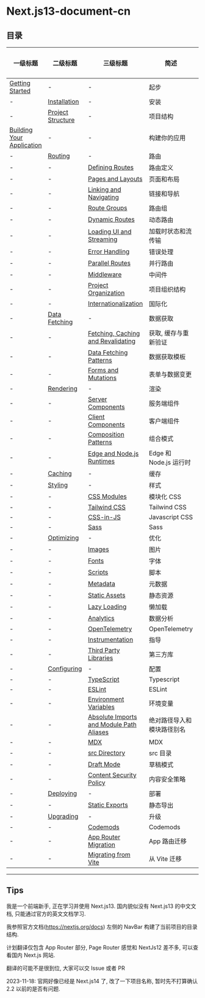 # Next.js13-document-cn

## 目录

| 一级标题                                                                                                                                                    | 二级标题                                                                                                                                               | 三级标题                                                                                                                                                                                                         | 简述                       | 已完成 |
| ----------------------------------------------------------------------------------------------------------------------------------------------------------- | ------------------------------------------------------------------------------------------------------------------------------------------------------ | ---------------------------------------------------------------------------------------------------------------------------------------------------------------------------------------------------------------- | -------------------------- | ------ |
| [Getting Started](https://github.com/Wwwmmxxx/nextjs-doc-cn/blob/master/1.%20Getting%20Started/0.%20Getting%20Started.md)                                   | -                                                                                                                                                      | -                                                                                                                                                                                                                | 起步                       | \[√\]  |
| -                                                                                                                                                           | [Installation](https://github.com/Wwwmmxxx/nextjs-doc-cn/blob/master/1.%20Getting%20Started/1.%20Installation.md)                                      | -                                                                                                                                                                                                                | 安装                       | \[√\]  |
| -                                                                                                                                                           | [Project Structure](https://github.com/Wwwmmxxx/nextjs-doc-cn/blob/master/1.%20Getting%20Started/2.%20Project%20Structure.md)                          | -                                                                                                                                                                                                                | 项目结构                   | \[√\]  |
| [Building Your Application](https://github.com/Wwwmmxxx/nextjs-doc-cn/blob/master/2.%20Building%20Your%20Application/0.%20Building%20Your%20Application.md) | -                                                                                                                                                      | -                                                                                                                                                                                                                | 构建你的应用               | \[√\]  |
| -                                                                                                                                                           | [Routing](https://github.com/Wwwmmxxx/nextjs-doc-cn/blob/master/2.%20Building%20Your%20Application/1.%20Routing/0.%20Routing.md)                       | -                                                                                                                                                                                                                | 路由                       | \[√\]  |
| -                                                                                                                                                           | -                                                                                                                                                      | [Defining Routes](https://github.com/Wwwmmxxx/nextjs-doc-cn/blob/master/2.%20Building%20Your%20Application/1.%20Routing/1.%20Defining%20Routes.md)                                                               | 路由定义                   | \[√\]  |
| -                                                                                                                                                           | -                                                                                                                                                      | [Pages and Layouts](https://github.com/Wwwmmxxx/nextjs-doc-cn/blob/master/2.%20Building%20Your%20Application/1.%20Routing/2.%20Pages%20and%20Layouts.md)                                                         | 页面和布局                 | \[√\]  |
| -                                                                                                                                                           | -                                                                                                                                                      | [Linking and Navigating](https://github.com/Wwwmmxxx/nextjs-doc-cn/blob/master/2.%20Building%20Your%20Application/1.%20Routing/3.%20Linking%20and%20Navigating.md)                                               | 链接和导航                 | \[√\]  |
| -                                                                                                                                                           | -                                                                                                                                                      | [Route Groups](https://github.com/Wwwmmxxx/nextjs-doc-cn/blob/master/2.%20Building%20Your%20Application/1.%20Routing/4.%20Route%20Groups.md)                                                                     | 路由组                     | \[√\]  |
| -                                                                                                                                                           | -                                                                                                                                                      | [Dynamic Routes](https://github.com/Wwwmmxxx/nextjs-doc-cn/blob/master/2.%20Building%20Your%20Application/1.%20Routing/5.%20Dynamic%20Routes.md)                                                                 | 动态路由                   | \[√\]  |
| -                                                                                                                                                           | -                                                                                                                                                      | [Loading UI and Streaming](https://github.com/Wwwmmxxx/nextjs-doc-cn/blob/master/2.%20Building%20Your%20Application/1.%20Routing/6.%20Loading%20UI%20and%20Streaming.md)                                         | 加载时状态和流传输         | \[√\]  |
| -                                                                                                                                                           | -                                                                                                                                                      | [Error Handling](https://github.com/Wwwmmxxx/nextjs-doc-cn/blob/master/2.%20Building%20Your%20Application/1.%20Routing/7.%20Error%20Handling.md)                                                                 | 错误处理                   | \[√\]  |
| -                                                                                                                                                           | -                                                                                                                                                      | [Parallel Routes](https://github.com/Wwwmmxxx/nextjs-doc-cn/blob/master/2.%20Building%20Your%20Application/1.%20Routing/8.%20Parallel%20Routes.md)                                                               | 并行路由                   | \[√\]  |
| -                                                                                                                                                           | -                                                                                                                                                      | [Middleware](https://github.com/Wwwmmxxx/nextjs-doc-cn/blob/master/2.%20Building%20Your%20Application/1.%20Routing/11.%20Middleware.md)                                                                          | 中间件                     | \[√\]  |
| -                                                                                                                                                           | -                                                                                                                                                      | [Project Organization](https://github.com/Wwwmmxxx/nextjs-doc-cn/blob/master/2.%20Building%20Your%20Application/1.%20Routing/12.%20Project%20Organization.md)                                                    | 项目组织结构               | \[√\]  |
| -                                                                                                                                                           | -                                                                                                                                                      | [Internationalization](https://github.com/Wwwmmxxx/nextjs-doc-cn/blob/master/2.%20Building%20Your%20Application/1.%20Routing/13.%20Internationalization.md)                                                      | 国际化                     | \[√\]  |
| -                                                                                                                                                           | [Data Fetching](https://github.com/Wwwmmxxx/nextjs-doc-cn/blob/master/2.%20Building%20Your%20Application/2.%20Data%20Fetching/0.%20Data%20Fetching.md) | -                                                                                                                                                                                                                | 数据获取                   | \[√\]  |
| -                                                                                                                                                           | -                                                                                                                                                      | [Fetching, Caching and Revalidating](https://github.com/Wwwmmxxx/nextjs-doc-cn/blob/master/2.%20Building%20Your%20Application/2.%20Data%20Fetching/1.%20Fetching%2C%20Caching%2C%20and%20Revalidating.md)        | 获取, 缓存与重新验证       | \[√\]  |
| -                                                                                                                                                           | -                                                                                                                                                      | [Data Fetching Patterns](https://github.com/Wwwmmxxx/nextjs-doc-cn/blob/master/2.%20Building%20Your%20Application/2.%20Data%20Fetching/2.%20Data%20Fetching%20Patterns.md)                                       | 数据获取模板               | \[√\]  |
| -                                                                                                                                                           | -                                                                                                                                                      | [Forms and Mutations](https://github.com/Wwwmmxxx/nextjs-doc-cn/blob/master/2.%20Building%20Your%20Application/2.%20Data%20Fetching/3.%20Forms%20and%20Mutations.md)                                             | 表单与数据变更             | \[√\]  |
| -                                                                                                                                                           | [Rendering](https://github.com/Wwwmmxxx/nextjs-doc-cn/blob/master/2.%20Building%20Your%20Application/3.%20Rendering/0.%20Rendering.md)                 | -                                                                                                                                                                                                                | 渲染                       | \[√\]  |
| -                                                                                                                                                           | -                                                                                                                                                      | [Server Components](https://github.com/Wwwmmxxx/nextjs-doc-cn/blob/master/2.%20Building%20Your%20Application/3.%20Rendering/1.%20Server%20Components.md)                                                         | 服务端组件                 | \[√\]  |
| -                                                                                                                                                           | -                                                                                                                                                      | [Client Components](https://github.com/Wwwmmxxx/nextjs-doc-cn/blob/master/2.%20Building%20Your%20Application/3.%20Rendering/2.%20Client%20Components.md)                                                         | 客户端组件                 | \[√\]  |
| -                                                                                                                                                           | -                                                                                                                                                      | [Composition Patterns](https://github.com/Wwwmmxxx/nextjs-doc-cn/blob/master/2.%20Building%20Your%20Application/3.%20Rendering/3.%20Composition%20Patterns.md)                                                   | 组合模式                   | \[√\]  |
| -                                                                                                                                                           | -                                                                                                                                                      | [Edge and Node.js Runtimes](https://github.com/Wwwmmxxx/nextjs-doc-cn/blob/master/2.%20Building%20Your%20Application/3.%20Rendering/4.%20Edge%20and%20Node.js%20Runtimes.md)                                     | Edge 和 Node.js 运行时     | \[√\]  |
| -                                                                                                                                                           | [Caching](https://github.com/Wwwmmxxx/nextjs-doc-cn/blob/master/2.%20Building%20Your%20Application/4.%20Caching/0.%20Caching.md)                       | -                                                                                                                                                                                                                | 缓存                       | \[√\]  |
| -                                                                                                                                                           | [Styling](https://github.com/Wwwmmxxx/nextjs-doc-cn/blob/master/2.%20Building%20Your%20Application/5.%20Styling/0.%20Styling.md)                       | -                                                                                                                                                                                                                | 样式                       | \[√\]  |
| -                                                                                                                                                           | -                                                                                                                                                      | [CSS Modules](https://github.com/Wwwmmxxx/nextjs-doc-cn/blob/master/2.%20Building%20Your%20Application/5.%20Styling/1.%20CSS%20Modules.md)                                                                       | 模块化 CSS                 | \[√\]  |
| -                                                                                                                                                           | -                                                                                                                                                      | [Tailwind CSS](https://github.com/Wwwmmxxx/nextjs-doc-cn/blob/master/2.%20Building%20Your%20Application/5.%20Styling/2.%20Tailwind%20CSS.md)                                                                     | Tailwind CSS               | \[√\]  |
| -                                                                                                                                                           | -                                                                                                                                                      | [CSS-in-JS](https://github.com/Wwwmmxxx/nextjs-doc-cn/blob/master/2.%20Building%20Your%20Application/5.%20Styling/3.%20CSS-in-JS.md)                                                                             | Javascript CSS             | \[√\]  |
| -                                                                                                                                                           | -                                                                                                                                                      | [Sass](https://github.com/Wwwmmxxx/nextjs-doc-cn/blob/master/2.%20Building%20Your%20Application/5.%20Styling/4.%20Sass.md)                                                                                       | Sass                       | \[√\]  |
| -                                                                                                                                                           | [Optimizing](https://github.com/Wwwmmxxx/nextjs-doc-cn/blob/master/2.%20Building%20Your%20Application/6.%20Optimizing/0.%20Optimizing.md)              | -                                                                                                                                                                                                                | 优化                       | \[√\]  |
| -                                                                                                                                                           | -                                                                                                                                                      | [Images](https://github.com/Wwwmmxxx/nextjs-doc-cn/blob/master/2.%20Building%20Your%20Application/6.%20Optimizing/1.%20Images.md)                                                                                | 图片                       | \[√\]  |
| -                                                                                                                                                           | -                                                                                                                                                      | [Fonts](https://github.com/Wwwmmxxx/nextjs-doc-cn/blob/master/2.%20Building%20Your%20Application/6.%20Optimizing/2.%20Fonts.md)                                                                                  | 字体                       | \[√\]  |
| -                                                                                                                                                           | -                                                                                                                                                      | [Scripts](https://github.com/Wwwmmxxx/nextjs-doc-cn/blob/master/2.%20Building%20Your%20Application/6.%20Optimizing/3.%20Scripts.md)                                                                              | 脚本                       | \[√\]  |
| -                                                                                                                                                           | -                                                                                                                                                      | [Metadata](https://github.com/Wwwmmxxx/nextjs-doc-cn/blob/master/2.%20Building%20Your%20Application/6.%20Optimizing/4.%20Metadata.md)                                                                            | 元数据                     | \[√\]  |
| -                                                                                                                                                           | -                                                                                                                                                      | [Static Assets](https://github.com/Wwwmmxxx/nextjs-doc-cn/blob/master/2.%20Building%20Your%20Application/6.%20Optimizing/5.%20Static%20Assets.md)                                                                | 静态资源                   | \[√\]  |
| -                                                                                                                                                           | -                                                                                                                                                      | [Lazy Loading](https://github.com/Wwwmmxxx/nextjs-doc-cn/blob/master/2.%20Building%20Your%20Application/6.%20Optimizing/6.%20Lazy%20Loading.md)                                                                  | 懒加载                     | \[√\]  |
| -                                                                                                                                                           | -                                                                                                                                                      | [Analytics](https://github.com/Wwwmmxxx/nextjs-doc-cn/blob/master/2.%20Building%20Your%20Application/6.%20Optimizing/7.%20Analytics.md)                                                                          | 数据分析                   | []     |
| -                                                                                                                                                           | -                                                                                                                                                      | [OpenTelemetry](https://github.com/Wwwmmxxx/nextjs-doc-cn/blob/master/2.%20Building%20Your%20Application/6.%20Optimizing/8.%20OpenTelemetry.md)                                                                  | OpenTelemetry              | []     |
| -                                                                                                                                                           | -                                                                                                                                                      | [Instrumentation](https://github.com/Wwwmmxxx/nextjs-doc-cn/blob/master/2.%20Building%20Your%20Application/6.%20Optimizing/9.%20Instrumentation.md)                                                              | 指导                       | []     |
| -                                                                                                                                                           | -                                                                                                                                                      | [Third Party Libraries](https://github.com/Wwwmmxxx/nextjs-doc-cn/blob/master/2.%20Building%20Your%20Application/6.%20Optimizing/10.%20Third%20Party%20Libraries.md)                                             | 第三方库                   | []     |
| -                                                                                                                                                           | [Configuring](https://github.com/Wwwmmxxx/nextjs-doc-cn/blob/master/2.%20Building%20Your%20Application/7.%20Configuring/0.%20Configuring.md)           | -                                                                                                                                                                                                                | 配置                       | []     |
| -                                                                                                                                                           | -                                                                                                                                                      | [TypeScript](https://github.com/Wwwmmxxx/nextjs-doc-cn/blob/master/2.%20Building%20Your%20Application/7.%20Configuring/1.%20TypeScript.md)                                                                       | Typescript                 | []     |
| -                                                                                                                                                           | -                                                                                                                                                      | [ESLint](https://github.com/Wwwmmxxx/nextjs-doc-cn/blob/master/2.%20Building%20Your%20Application/7.%20Configuring/2.%20ESLint.md)                                                                               | ESLint                     | []     |
| -                                                                                                                                                           | -                                                                                                                                                      | [Environment Variables](https://github.com/Wwwmmxxx/nextjs-doc-cn/blob/master/2.%20Building%20Your%20Application/7.%20Configuring/3.%20Environment%20Variables.md)                                               | 环境变量                   | []     |
| -                                                                                                                                                           | -                                                                                                                                                      | [Absolute Imports and Module Path Aliases](https://github.com/Wwwmmxxx/nextjs-doc-cn/blob/master/2.%20Building%20Your%20Application/7.%20Configuring/4.%20Absolute%20Imports%20and%20Module%20Path%20Aliases.md) | 绝对路径导入和模块路径别名 | []     |
| -                                                                                                                                                           | -                                                                                                                                                      | [MDX](https://github.com/Wwwmmxxx/nextjs-doc-cn/blob/master/2.%20Building%20Your%20Application/7.%20Configuring/5.%20MDX.md)                                                                                     | MDX                        | []     |
| -                                                                                                                                                           | -                                                                                                                                                      | [src Directory](https://github.com/Wwwmmxxx/nextjs-doc-cn/blob/master/2.%20Building%20Your%20Application/7.%20Configuring/6.%20src%20Directory.md)                                                               | src 目录                   | []     |
| -                                                                                                                                                           | -                                                                                                                                                      | [Draft Mode](https://github.com/Wwwmmxxx/nextjs-doc-cn/blob/master/2.%20Building%20Your%20Application/7.%20Configuring/7.%20Draft%20Mode.md)                                                                     | 草稿模式                   | []     |
| -                                                                                                                                                           | -                                                                                                                                                      | [Content Security Policy](https://github.com/Wwwmmxxx/nextjs-doc-cn/blob/master/2.%20Building%20Your%20Application/7.%20Configuring/8.%20Content%20Security%20Policy.md)                                         | 内容安全策略               | []     |
| -                                                                                                                                                           | [Deploying](https://github.com/Wwwmmxxx/nextjs-doc-cn/blob/master/2.%20Building%20Your%20Application/8.%20Deploying/0.%20Deploying.md)                 | -                                                                                                                                                                                                                | 部署                       | \[√\]  |
| -                                                                                                                                                           | -                                                                                                                                                      | [Static Exports](https://github.com/Wwwmmxxx/nextjs-doc-cn/blob/master/2.%20Building%20Your%20Application/8.%20Deploying/1.%20Static%20Exports.md)                                                               | 静态导出                   | []     |
| -                                                                                                                                                           | [Upgrading](https://github.com/Wwwmmxxx/nextjs-doc-cn/blob/master/2.%20Building%20Your%20Application/9.%20Upgrading/0.%20Upgrading.md)                 | -                                                                                                                                                                                                                | 升级                       | []     |
| -                                                                                                                                                           | -                                                                                                                                                      | [Codemods](https://github.com/Wwwmmxxx/nextjs-doc-cn/blob/master/2.%20Building%20Your%20Application/9.%20Upgrading/1.%20Codemods.md)                                                                             | Codemods                   | []     |
| -                                                                                                                                                           | -                                                                                                                                                      | [App Router Migration](https://github.com/Wwwmmxxx/nextjs-doc-cn/blob/master/2.%20Building%20Your%20Application/9.%20Upgrading/2.%20App%20Router%20Migration.md)                                                 | App 路由迁移               | []     |
| -                                                                                                                                                           | -                                                                                                                                                      | [Migrating from Vite](https://github.com/Wwwmmxxx/nextjs-doc-cn/blob/master/2.%20Building%20Your%20Application/9.%20Upgrading/3.%20Migrating%20from%20Vite.md)                                                   | 从 Vite 迁移               | []     |

---

## Tips

我是一个前端新手, 正在学习并使用 Next.js13. 国内貌似没有 Next.js13 的中文文档, 只能通过官方的英文文档学习.

我参照官方文档(https://nextjs.org/docs) 左侧的 NavBar 构建了当前项目的目录结构.

计划翻译仅包含 App Router 部分, Page Router 感觉和 NextJs12 差不多, 可以查看国内 Next.js 网站.

翻译的可能不是很到位, 大家可以交 Issue 或者 PR

2023-11-18: 官网好像已经是 Next.js14 了, 改了一下项目名称, 暂时先不打算确认 2.2 以前的是否有问题.
